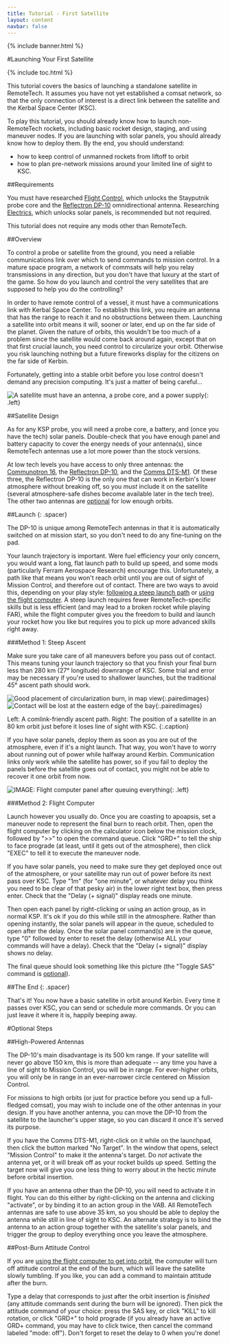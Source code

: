 ```yaml
---
title: Tutorial - First Satellite
layout: content
navbar: false
---
```


{% include banner.html %}

#Launching Your First Satellite

{% include toc.html %}

This tutorial covers the basics of launching a standalone satellite in RemoteTech. It assumes you have not yet established a comsat network, so that the only connection of interest is a direct link between the satellite and the Kerbal Space Center (KSC).

To play this tutorial, you should already know how to launch non-RemoteTech rockets, including basic rocket design, staging, and using maneuver nodes. If you are launching with solar panels, you should already know how to deploy them. By the end, you should understand:

* how to keep control of unmanned rockets from liftoff to orbit
* how to plan pre-network missions around your limited line of sight to KSC.

##Requirements

You must have researched [Flight Control](http://wiki.kerbalspaceprogram.com/wiki/Flight_Control), which unlocks the Stayputnik probe core and the [Reflectron DP-10](../../guide/parts/#reflectron-dp-10) omnidirectional antenna. Researching [Electrics](http://wiki.kerbalspaceprogram.com/wiki/Electrics), which unlocks solar panels, is recommended but not required.

This tutorial does not require any mods other than RemoteTech.

##Overview

To control a probe or satellite from the ground, you need a reliable communications link over which to send commands to mission control. In a mature space program, a network of commsats will help you relay transmissions in any direction, but you don't have that luxury at the start of the game. So how do you launch and control the very satellites that are supposed to help you do the controlling?

In order to have remote control of a vessel, it must have a communications link with Kerbal Space Center. To establish this link, you require an antenna that has the range to reach it and no obstructions between them. Launching a satellite into orbit means it will, sooner or later, end up on the far side of the planet. Given the nature of orbits, this wouldn't be too much of a problem since the satellite would come back around again, except that on that first crucial launch, you need control to circularize your orbit. Otherwise you risk launching nothing but a future fireworks display for the citizens on the far side of Kerbin.

Fortunately, getting into a stable orbit before you lose control doesn't demand any precision computing. It's just a matter of being careful...

![A satellite must have an antenna, a probe core, and a power supply](design.png "Basic satellite design"){: .left}

##Satellite Design

As for any KSP probe, you will need a probe core, a battery, and (once you have the tech) solar panels. Double-check that you have enough panel and battery capacity to cover the energy needs of your antenna(s), since RemoteTech antennas use a lot more power than the stock versions.

At low tech levels you have access to only three antennas: the [Communotron 16](../../guide/parts/#communotron-16), the [Reflectron DP-10](../../guide/parts/#reflectron-dp-10), and the [Comms DTS-M1](../../guide/parts/#comms-dts-m1). Of these three, the Reflectron DP-10 is the only one that can work in Kerbin's lower atmosphere without breaking off, so you *must* include it on the satellite (several atmosphere-safe dishes become available later in the tech tree). The other two antennas are [optional](#high-powered-antennas) for low enough orbits.

##Launch
{: .spacer}

The DP-10 is unique among RemoteTech antennas in that it is automatically switched on at mission start, so you don't need to do any fine-tuning on the pad.

Your launch trajectory is important. Were fuel efficiency your only concern, you would want a long, flat launch path to build up speed, and some mods (particularly Ferram Aerospace Research) encourage this. Unfortunately, a path like that means you won't reach orbit until you are out of sight of Mission Control, and therefore out of contact. There are two ways to avoid this, depending on your play style: [following a steep launch path](#method-1-steep-ascent) or [using the flight computer](#method-2-flight-computer). A steep launch requires fewer RemoteTech-specific skills but is less efficient (and may lead to a broken rocket while playing FAR), while the flight computer gives you the freedom to build and launch your rocket how you like but requires you to pick up more advanced skills right away.

###Method 1: Steep Ascent

Make sure you take care of all maneuvers before you pass out of contact. This means tuning your launch trajectory so that you finish your final burn less than 280 km (27&deg; longitude) downrange of KSC. Some trial and error may be necessary if you're used to shallower launches, but the traditional 45&deg; ascent path should work.

![Good placement of circularization burn, in map view](ascent_path.png){:.pairedimages}
![Contact will be lost at the eastern edge of the bay](max_range.png){:.pairedimages}

Left: A comlink-friendly ascent path.
Right: The position of a satellite in an 80&nbsp;km orbit just before it loses line of sight with KSC.
{:.caption}

If you have solar panels, deploy them as soon as you are out of the atmosphere, even if it's a night launch. That way, you won't have to worry about running out of power while halfway around Kerbin. Communication links only work while the satellite has power, so if you fail to deploy the panels before the satellite goes out of contact, you might not be able to recover it one orbit from now.

![IMAGE: Flight computer panel after queuing everything](comp_preburn.png){: .left}

###Method 2: Flight Computer

Launch however you usually do. Once you are coasting to apoapsis, set a maneuver node to represent the final burn to reach orbit. Then, open the flight computer by clicking on the calculator icon below the mission clock, followed by ">>" to open the command queue. Click "GRD+" to tell the ship to face prograde (at least, until it gets out of the atmosphere), then click "EXEC" to tell it to execute the maneuver node. 

If you have solar panels, you need to make sure they get deployed once out of the atmosphere, or your satellite may run out of power before its next pass over KSC. Type "1m" (for "one minute", or whatever delay you think you need to be clear of that pesky air) in the lower right text box, then press enter. Check that the "Delay (+ signal)" display reads one minute.

Then open each panel by right-clicking or using an action group, as in normal KSP. It's ok if you do this while still in the atmosphere. Rather than opening instantly, the solar panels will appear in the queue, scheduled to open after the delay. Once the solar panel command(s) are in the queue, type "0" followed by enter to reset the delay (otherwise ALL your commands will have a delay). Check that the "Delay (+ signal)" display shows no delay.

The final queue should look something like this picture (the "Toggle SAS" command is [optional](#post-burn-attitude-control)).

##The End
{: .spacer}

That's it! You now have a basic satellite in orbit around Kerbin. Every time it passes over KSC, you can send or schedule more commands. Or you can just leave it where it is, happily beeping away.

#Optional Steps

##High-Powered Antennas

The DP-10's main disadvantage is its 500 km range. If your satellite will never go above 150 km, this is more than adequate -- any time you have a line of sight to Mission Control, you will be in range. For ever-higher orbits, you will only be in range in an ever-narrower circle centered on Mission Control.

For missions to high orbits (or just for practice before you send up a full-fledged comsat), you may wish to include one of the other antennas in your design. If you have another antenna, you can move the DP-10 from the satellite to the launcher's upper stage, so you can discard it once it's served its purpose.

If you have the Comms DTS-M1, right-click on it while on the launchpad, then click the button marked "No Target". In the window that opens, select "Mission Control" to make it the antenna's target. Do *not* activate the antenna yet, or it will break off as your rocket builds up speed. Setting the target now will give you one less thing to worry about in the hectic minute before orbital insertion.

If you have an antenna other than the DP-10, you will need to activate it in flight. You can do this either by right-clicking on the antenna and clicking "activate", or by binding it to an action group in the VAB. All RemoteTech antennas are safe to use above 35 km, so you should be able to deploy the antenna while still in line of sight to KSC. An alternate strategy is to bind the antenna to an action group together with the satellite's solar panels, and trigger the group to deploy everything once you leave the atmosphere.

##Post-Burn Attitude Control

If you are [using the flight computer to get into orbit](#method-2-flight-computer), the computer will turn off attitude control at the end of the burn, which will leave the satellite slowly tumbling. If you like, you can add a command to maintain attitude after the burn. 

Type a delay that corresponds to just after the orbit insertion is *finished* (any attitude commands sent during the burn will be ignored). Then pick the attitude command of your choice: press the SAS key, or click "KILL" to kill rotation, or click "GRD+" to hold prograde (if you already have an active GRD+ command, you may have to click twice, then cancel the command labeled "mode: off"). Don't forget to reset the delay to 0 when you're done!
